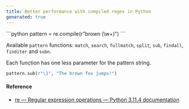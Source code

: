 ```yaml
---
title: Better performance with compiled regex in Python
generated: true
---
```

<div markdown="1" class="ans">
```python
pattern = re.compile(r"brown (\w+)")
```
</div>

Available `pattern` functions: `match`, `search`, `fullmatch`, `split`, `sub`, `findall`, `finditer` and `subn`.

Each function has one less parameter for the pattern string.

```python
pattern.sub(r"\1", "The brown fox jumps!")
```


#### Reference

- [re — Regular expression operations — Python 3.11.4 documentation](https://docs.python.org/3/library/re.html#regular-expression-objects)
